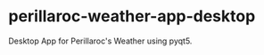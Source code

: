 perillaroc-weather-app-desktop
================================

Desktop App for Perillaroc's Weather using pyqt5.